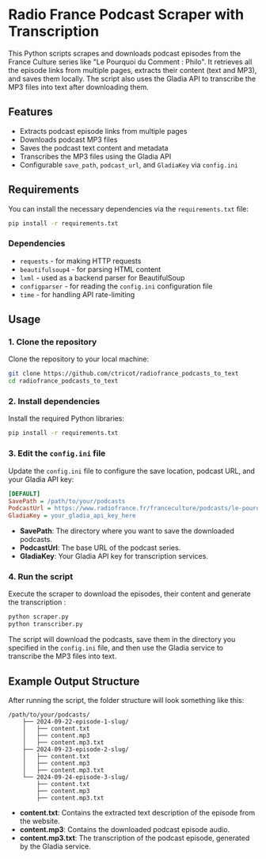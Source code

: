 # Radio France Podcast Scraper with Transcription

This Python scripts scrapes and downloads podcast episodes from the France Culture series like "Le Pourquoi du Comment : Philo". It retrieves all the episode links from multiple pages, extracts their content (text and MP3), and saves them locally. The script also uses the Gladia API to transcribe the MP3 files into text after downloading them.

## Features

- Extracts podcast episode links from multiple pages
- Downloads podcast MP3 files
- Saves the podcast text content and metadata
- Transcribes the MP3 files using the Gladia API
- Configurable `save_path`, `podcast_url`, and `GladiaKey` via `config.ini`

## Requirements

You can install the necessary dependencies via the `requirements.txt` file:

```bash
pip install -r requirements.txt
```

### Dependencies

- `requests` - for making HTTP requests
- `beautifulsoup4` - for parsing HTML content
- `lxml` - used as a backend parser for BeautifulSoup
- `configparser` - for reading the `config.ini` configuration file
- `time` - for handling API rate-limiting

## Usage

### 1. Clone the repository
Clone the repository to your local machine:
```bash
git clone https://github.com/ctricot/radiofrance_podcasts_to_text
cd radiofrance_podcasts_to_text
```

### 2. Install dependencies
Install the required Python libraries:
```bash
pip install -r requirements.txt
```

### 3. Edit the `config.ini` file
Update the `config.ini` file to configure the save location, podcast URL, and your Gladia API key:

```ini
[DEFAULT]
SavePath = /path/to/your/podcasts
PodcastUrl = https://www.radiofrance.fr/franceculture/podcasts/le-pourquoi-du-comment-philo
GladiaKey = your_gladia_api_key_here
```

- **SavePath**: The directory where you want to save the downloaded podcasts.
- **PodcastUrl**: The base URL of the podcast series.
- **GladiaKey**: Your Gladia API key for transcription services.

### 4. Run the script
Execute the scraper to download the episodes, their content and generate the transcription :
```bash
python scraper.py
python transcriber.py
```

The script will download the podcasts, save them in the directory you specified in the `config.ini` file, and then use the Gladia service to transcribe the MP3 files into text.

## Example Output Structure

After running the script, the folder structure will look something like this:

```
/path/to/your/podcasts/
    ├── 2024-09-22-episode-1-slug/
    │   ├── content.txt
    │   ├── content.mp3
    │   ├── content.mp3.txt
    ├── 2024-09-23-episode-2-slug/
    │   ├── content.txt
    │   ├── content.mp3
    │   ├── content.mp3.txt
    └── 2024-09-24-episode-3-slug/
        ├── content.txt
        ├── content.mp3
        ├── content.mp3.txt
```

- **content.txt**: Contains the extracted text description of the episode from the website.
- **content.mp3**: Contains the downloaded podcast episode audio.
- **content.mp3.txt**: The transcription of the podcast episode, generated by the Gladia service.
```